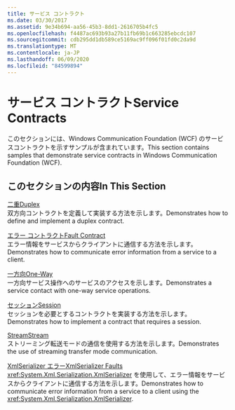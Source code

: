 ```yaml
---
title: サービス コントラクト
ms.date: 03/30/2017
ms.assetid: 9e34b694-aa56-45b3-8dd1-2616705b4fc5
ms.openlocfilehash: f4487ac693b93a27b11fb69b1c663285ebcdc107
ms.sourcegitcommit: cdb295dd1db589ce5169ac9ff096f01fd0c2da9d
ms.translationtype: MT
ms.contentlocale: ja-JP
ms.lasthandoff: 06/09/2020
ms.locfileid: "84599894"
---
```

# <a name="service-contracts"></a><span data-ttu-id="b2aad-102">サービス コントラクト</span><span class="sxs-lookup"><span data-stu-id="b2aad-102">Service Contracts</span></span>
<span data-ttu-id="b2aad-103">このセクションには、Windows Communication Foundation (WCF) のサービスコントラクトを示すサンプルが含まれています。</span><span class="sxs-lookup"><span data-stu-id="b2aad-103">This section contains samples that demonstrate service contracts in Windows Communication Foundation (WCF).</span></span>  
  
## <a name="in-this-section"></a><span data-ttu-id="b2aad-104">このセクションの内容</span><span class="sxs-lookup"><span data-stu-id="b2aad-104">In This Section</span></span>  
 [<span data-ttu-id="b2aad-105">二重</span><span class="sxs-lookup"><span data-stu-id="b2aad-105">Duplex</span></span>](duplex.md)  
 <span data-ttu-id="b2aad-106">双方向コントラクトを定義して実装する方法を示します。</span><span class="sxs-lookup"><span data-stu-id="b2aad-106">Demonstrates how to define and implement a duplex contract.</span></span>  
  
 [<span data-ttu-id="b2aad-107">エラー コントラクト</span><span class="sxs-lookup"><span data-stu-id="b2aad-107">Fault Contract</span></span>](fault-contract.md)  
 <span data-ttu-id="b2aad-108">エラー情報をサービスからクライアントに通信する方法を示します。</span><span class="sxs-lookup"><span data-stu-id="b2aad-108">Demonstrates how to communicate error information from a service to a client.</span></span>  
  
 [<span data-ttu-id="b2aad-109">一方向</span><span class="sxs-lookup"><span data-stu-id="b2aad-109">One-Way</span></span>](one-way.md)  
 <span data-ttu-id="b2aad-110">一方向サービス操作へのサービスのアクセスを示します。</span><span class="sxs-lookup"><span data-stu-id="b2aad-110">Demonstrates a service contact with one-way service operations.</span></span>  
  
 [<span data-ttu-id="b2aad-111">セッション</span><span class="sxs-lookup"><span data-stu-id="b2aad-111">Session</span></span>](session.md)  
 <span data-ttu-id="b2aad-112">セッションを必要とするコントラクトを実装する方法を示します。</span><span class="sxs-lookup"><span data-stu-id="b2aad-112">Demonstrates how to implement a contract that requires a session.</span></span>  
  
 [<span data-ttu-id="b2aad-113">Stream</span><span class="sxs-lookup"><span data-stu-id="b2aad-113">Stream</span></span>](stream.md)  
 <span data-ttu-id="b2aad-114">ストリーミング転送モードの通信を使用する方法を示します。</span><span class="sxs-lookup"><span data-stu-id="b2aad-114">Demonstrates the use of streaming transfer mode communication.</span></span>  
  
 [<span data-ttu-id="b2aad-115">XmlSerializer エラー</span><span class="sxs-lookup"><span data-stu-id="b2aad-115">XmlSerializer Faults</span></span>](xmlserializer-faults.md)  
 <span data-ttu-id="b2aad-116"><xref:System.Xml.Serialization.XmlSerializer> を使用して、エラー情報をサービスからクライアントに通信する方法を示します。</span><span class="sxs-lookup"><span data-stu-id="b2aad-116">Demonstrates how to communicate error information from a service to a client using the <xref:System.Xml.Serialization.XmlSerializer>.</span></span>
